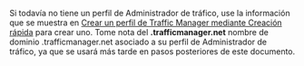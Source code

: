 ﻿Si todavía no tiene un perfil de Administrador de tráfico, use la información que se muestra en [Crear un perfil de Traffic Manager mediante Creación rápida](/es-es/library/windowsazure/dn339012.aspx) para crear uno. Tome nota del **.trafficmanager.net** nombre de dominio .trafficmanager.net asociado a su perfil de Administrador de tráfico, ya que se usará más tarde en pasos posteriores de este documento.
<!--HONumber=42-->
